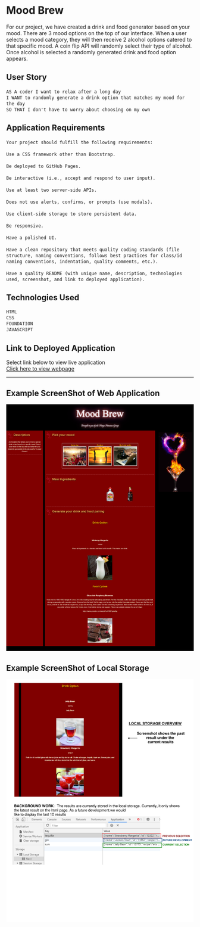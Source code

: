 # Mood Brew
For our project, we have created a drink and food generator based on your mood. There are 3 mood options on the top of our interface. When a user selects a mood category, they will then receive 2 alcohol options catered to that specific mood. A coin flip API will randomly select their type of alcohol. Once alcohol is selected a randomly generated drink and food option appears.

## User Story
```
AS A coder I want to relax after a long day
I WANT to randomly generate a drink option that matches my mood for the day
SO THAT I don't have to worry about choosing on my own
```

## Application Requirements

```
Your project should fulfill the following requirements:

Use a CSS framework other than Bootstrap.

Be deployed to GitHub Pages.

Be interactive (i.e., accept and respond to user input).

Use at least two server-side APIs.

Does not use alerts, confirms, or prompts (use modals).

Use client-side storage to store persistent data.

Be responsive.

Have a polished UI.

Have a clean repository that meets quality coding standards (file structure, naming conventions, follows best practices for class/id naming conventions, indentation, quality comments, etc.).

Have a quality README (with unique name, description, technologies used, screenshot, and link to deployed application).
```

## Technologies Used
```
HTML
CSS 
FOUNDATION
JAVASCRIPT
```

## Link to Deployed Application

Select link below to view live application <br>
<a href="https://lex4736.github.io/Mood_Brew/"> Click here to view webpage </a>
<br>
<hr>

## Example ScreenShot of Web Application
<img src="assets\Images\ScreenshotProject01.png" alt="Screenshot of Application">


## Example ScreenShot of Local Storage
<img src="assets\Images\localstorage.png" alt="Screenshot of Local Storage">

